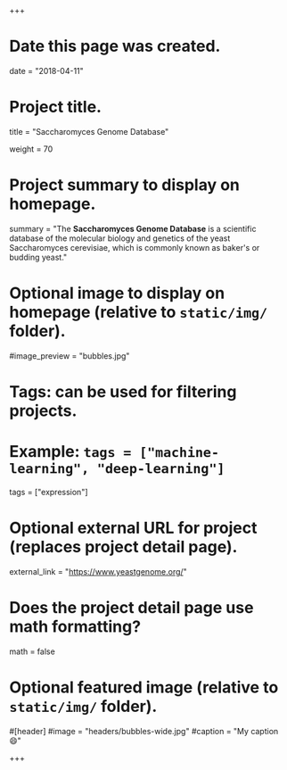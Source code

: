 +++
# Date this page was created.
date = "2018-04-11"

# Project title.
title = "Saccharomyces Genome Database"

weight = 70
# Project summary to display on homepage.
summary = "The **Saccharomyces Genome Database** is a scientific database of the molecular biology and genetics of the yeast Saccharomyces cerevisiae, which is commonly known as baker's or budding yeast."

# Optional image to display on homepage (relative to `static/img/` folder).
#image_preview = "bubbles.jpg"

# Tags: can be used for filtering projects.
# Example: `tags = ["machine-learning", "deep-learning"]`
tags = ["expression"]

# Optional external URL for project (replaces project detail page).
external_link = "https://www.yeastgenome.org/"

# Does the project detail page use math formatting?
math = false

# Optional featured image (relative to `static/img/` folder).
#[header]
#image = "headers/bubbles-wide.jpg"
#caption = "My caption :smile:"


+++

